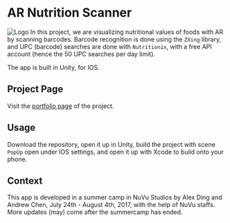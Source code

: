 # AR Nutrition Scanner
![Logo](http://imgur.com/a/e5bHr)
In this project, we are visualizing nutritional values of foods with AR by scanning barcodes. Barcode recognition is done using the `ZXing` library, and UPC (barcode) searches are done with `Nutritionix`, with a free API account (hence the 50 UPC searches per day limit). 

The app is built in Unity, for IOS. 

## Project Page
Visit the [portfolio page](https://cambridge.nuvustudio.com/studios/augmented-health/augmented-nutrition-scanner#tab-portfolio) of the project. 

## Usage
Download the repository, open it up in Unity, build the project with scene `PopUp` open under IOS settings, and open it up with Xcode to build onto your phone. 

## Context
This app is developed in a summer camp in NuVu Studios by Alex Ding and Andrew Chen, July 24th - August 4th, 2017, with the help of NuVu staffs. More updates (may) come after the summercamp has ended. 
